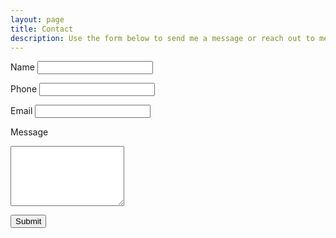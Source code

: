 ```yaml
---
layout: page
title: Contact
description: Use the form below to send me a message or reach out to me on social media
---
```


<form method="post" onsubmit="return false;" id="contact-form">

  <label for="nameInput" class="form-label required">Name</label>
  <input type="text" id="nameInput" name="name" required>

  <label for="phoneInput" class="form-label">Phone</label>
  <input type="text" id="phoneInput" name="phone">

  <label for="emailInput" class="form-label required">Email</label>
  <input type="email" id="emailInput" name="email" required>

  <label for="messageInput" class="form-label required">Message</label>
  <textarea rows="6" id="messageInput" name="message" required></textarea>

  <button type="submit"
        id="submit"
        class="btn btn-submit g-recaptcha"
        data-sitekey="6LcrQGwaAAAAAODk2BdrQJSlYMj90B4kXlRjbO4S"
        data-callback="submitForm"
        >Submit</button>

  <div id="form__message" style="margin-top:20px;text-align:center"></div>

</form>

<script src="/assets/js/axios.min.js"></script>
<script src="/assets/js/contact.js"></script>
